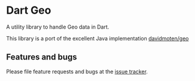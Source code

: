 # Dart Geo

A utility library to handle Geo data in Dart.

This library is a port of the excellent Java implementation [davidmoten/geo](https://github.com/davidmoten/geo)

## Features and bugs

Please file feature requests and bugs at the [issue tracker][tracker].

[tracker]: http://example.com/issues/replaceme
